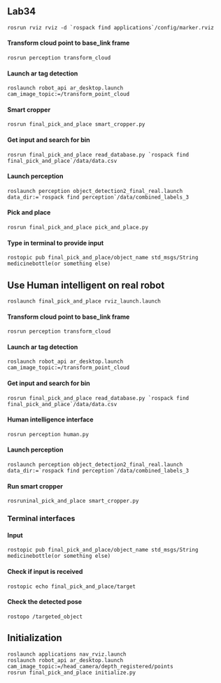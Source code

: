 ## Lab34
```
rosrun rviz rviz -d `rospack find applications`/config/marker.rviz
```
#### Transform cloud point to base_link frame
```
rosrun perception transform_cloud
```
#### Launch ar tag detection
```
roslaunch robot_api ar_desktop.launch cam_image_topic:=/transform_point_cloud
```
#### Smart cropper
```
rosrun final_pick_and_place smart_cropper.py
```
#### Get input and search for bin
```
rosrun final_pick_and_place read_database.py `rospack find final_pick_and_place`/data/data.csv
```
#### Launch perception
```
roslaunch perception object_detection2_final_real.launch data_dir:=`rospack find perception`/data/combined_labels_3
```
#### Pick and place
```
rosrun final_pick_and_place pick_and_place.py
```
#### Type in terminal to provide input
```
rostopic pub final_pick_and_place/object_name std_msgs/String medicinebottle(or something else)
```

## Use Human intelligent on real robot
```
roslaunch final_pick_and_place rviz_launch.launch
```
#### Transform cloud point to base_link frame
```
rosrun perception transform_cloud
```
#### Launch ar tag detection
```
roslaunch robot_api ar_desktop.launch cam_image_topic:=/transform_point_cloud
```
#### Get input and search for bin
```
rosrun final_pick_and_place read_database.py `rospack find final_pick_and_place`/data/data.csv
```
#### Human intelligence interface
```
rosrun perception human.py
```
#### Launch perception
```
roslaunch perception object_detection2_final_real.launch data_dir:=`rospack find perception`/data/combined_labels_3
```
#### Run smart cropper
```
rosruninal_pick_and_place smart_cropper.py
```
### Terminal interfaces
#### Input
```
rostopic pub final_pick_and_place/object_name std_msgs/String medicinebottle(or something else)
```
#### Check if input is received
```
rostopic echo final_pick_and_place/target
```
#### Check the detected pose
```
rostopo /targeted_object
```
## Initialization
```
roslaunch applications nav_rviz.launch
roslaunch robot_api ar_desktop.launch cam_image_topic:=/head_camera/depth_registered/points
rosrun final_pick_and_place initialize.py
```
